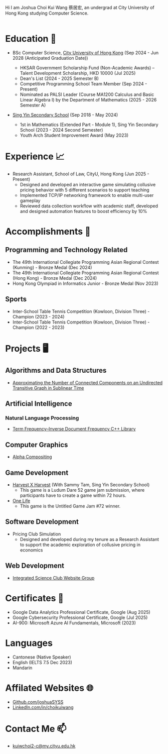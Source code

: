 <head>
  <link rel="shortcut icon" type="image/x-icon" href="https://sandstormit.com/wp-content/uploads/2021/06/incognito-2231825_960_720-1.png">
  <meta name="google-site-verification" content="0SEcurk_dKLeFfJ4VC6azCpxCccwgnd3JkByYOdYncA" />
</head>
Hi I am Joshua Choi Kui Wang 蔡居宏, an undergrad at City University of Hong Kong studying Computer Science.<br><br>

# Education 🏫
- BSc Computer Science, [City University of Hong Kong](https://www.cityu.edu.hk/) (Sep 2024 - Jun 2028 (Anticipated Graduation Date))
  * HKSAR Government Scholarship Fund (Non-Academic Awards) – Talent Development Scholarship, HKD 10000 (Jul 2025)
  * Dean's List (2024 - 2025 Semester B)
  * Competitive Programming School Team Member (Sep 2024 - Present)
  * Nominated as PALSI Leader (Course MA1200 Calculus and Basic Linear Algebra I) by the Department of Mathematics (2025 - 2026 Semester A)

- [Sing Yin Secondary School](https://www.singyin.edu.hk/en/) (Sep 2018 - May 2024)
  * 1st in Mathematics (Extended Part - Module 1), Sing Yin Secondary School (2023 - 2024 Second Semester)
  * Youth Arch Student Improvement Award (May 2023)

# Experience 📈
- Research Assistant, School of Law, CityU, Hong Kong (Jun 2025 - Present)
  * Designed and developed an interactive game simulating collusive pricing behavior with 5 different scenarios to support teaching
  * Implemented TCP/IP networking framework to enable multi-user gameplay
  * Reviewed data collection workflow with academic staff, developed and designed automation features to boost efficiency by 10%

# Accomplishments 🏅
## Programming and Technology Related
- The 49th International Collegiate Programming Asian Regional Contest (Kunming) - Bronze Medal (Dec 2024)
- The 49th International Collegiate Programming Asian Regional Contest (Hong Kong)  - Bronze Medal (Dec 2024)
- Hong Kong Olympiad in Informatics Junior - Bronze Medal (Nov 2023)

## Sports
- Inter-School Table Tennis Competition (Kowloon, Division Three) - Champion (2023 - 2024)
- Inter-School Table Tennis Competition (Kowloon, Division Three) - Champion (2022 - 2023)

# Projects 🖥
## Algorithms and Data Structures
- [Approximating the Number of Connected Components on an Undirected Transitive Graph in Sublinear Time](https://github.com/joshuaSYSS/approxCCDegree)

## Artificial Intelligence
<!--### AI Game Programming-->

<!--### Computer Vision-->

### Natural Language Processing
- [Term Frequency–Inverse Document Frequency C++ Library](https://github.com/joshuaSYSS/tfidf)

## Computer Graphics
- [Alpha Compositing](https://github.com/joshuaSYSS/Alpha-Compositing)

## Game Development
- [Harvest X Harvest](https://revolution-game.itch.io/harvest-x-harvest) (With Sammy Tam, Sing Yin Secondary School)
  * This game is a Ludum Dare 52 game jam submission, where participants have to create a game within 72 hours.
- [One Life](https://revolution-game.itch.io/one-life)
  * This game is the Untitled Game Jam #72 winner.

<!--### Open-Sourced Projects-->

<!--### Programming Languages and Compiler-->

## Software Development
- Pricing Club Simulation
  * Designed and developed during my tenure as a Research Assistant to support the academic exploration of collusive pricing in economics

## Web Development
- [Integrated Science Club Website Group](https://is-club.netlify.app/)

# Certificates 📄
- Google Data Analytics Professional Certificate, Google (Aug 2025)
- Google Cybersecurity Professional Certificate, Google (Jul 2025)
- AI-900: Microsoft Azure AI Fundamentals, Microsoft (2023)

# Languages
- Cantonese (Native Speaker)
- English (IELTS 7.5 Dec 2023)
- Mandarin

# Affilated Websites 🌐
- [Github.com/joshuaSYSS](https://github.com/joshuaSYSS)
- [LinkedIn.com/in/choikuiwang](https://www.linkedin.com/in/choikuiwang)

# Contact Me 📫
- [kuiwchoi2-c@my.cityu.edu.hk](mailto:kuiwchoi2-c@my.cityu.edu.hk)
